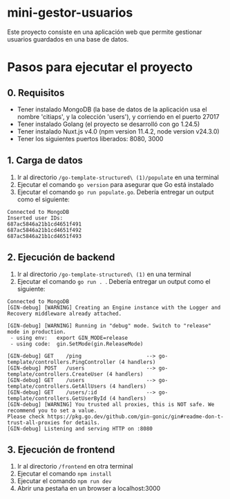 # mini-gestor-usuarios


Este proyecto consiste en una aplicación web que permite gestionar usuarios guardados en una base de datos.

# Pasos para ejecutar el proyecto

## 0. Requisitos

- Tener instalado MongoDB (la base de datos de la aplicación usa el nombre 'citiaps', y la colección 'users'), y corriendo en el puerto 27017
- Tener instalado Golang (el proyecto se desarrolló con go 1.24.5)
- Tener instalado Nuxt.js v4.0 (npm version 11.4.2, node version v24.3.0)
- Tener los siguientes puertos liberados: 8080, 3000

## 1. Carga de datos

1. Ir al directorio ```/go-template-structured\ (1)/populate``` en una terminal
2. Ejecutar el comando ```go version``` para asegurar que Go está instalado
3. Ejecutar el comando ```go run populate.go```. Debería entregar un output como el siguiente:
```plaintext
Connected to MongoDB
Inserted user IDs:
687ac5846a21b1cd4651f491
687ac5846a21b1cd4651f492
687ac5846a21b1cd4651f493
```
## 2. Ejecución de backend

1. Ir al directorio ```/go-template-structured\ (1)``` en una terminal
2. Ejecutar el comando ```go run . ```. Debería entregar un output como el siguiente:
```plaintext
Connected to MongoDB
[GIN-debug] [WARNING] Creating an Engine instance with the Logger and Recovery middleware already attached.

[GIN-debug] [WARNING] Running in "debug" mode. Switch to "release" mode in production.
 - using env:   export GIN_MODE=release
 - using code:  gin.SetMode(gin.ReleaseMode)

[GIN-debug] GET    /ping                     --> go-template/controllers.PingController (4 handlers)
[GIN-debug] POST   /users                    --> go-template/controllers.CreateUser (4 handlers)
[GIN-debug] GET    /users                    --> go-template/controllers.GetAllUsers (4 handlers)
[GIN-debug] GET    /users/:id                --> go-template/controllers.GetUserById (4 handlers)
[GIN-debug] [WARNING] You trusted all proxies, this is NOT safe. We recommend you to set a value.
Please check https://pkg.go.dev/github.com/gin-gonic/gin#readme-don-t-trust-all-proxies for details.
[GIN-debug] Listening and serving HTTP on :8080
```

## 3. Ejecución de frontend

1. Ir al directorio ```/frontend``` en otra terminal
2. Ejecutar el comando ```npm install```
3. Ejecutar el comando  ```npm run dev```
4. Abrir una pestaña en un browser a localhost:3000
